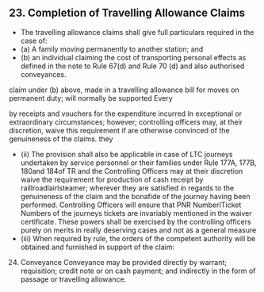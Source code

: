 ## 23. Completion of Travelling Allowance Claims

- The travelling allowance claims shall give full particulars required in the case of:
- (a) A family moving permanently to another station; and
- (b) an individual claiming the cost of transporting personal effects as defined in the note to Rule 67(d) and Rule 70 (d) and also authorised conveyances.

claim under (b) above, made in a travelling allowance bill for moves on permanent duty; will normally be supported Every

by receipts and vouchers for the expenditure incurred In exceptional or extraordinary circumstances; however; controlling officers may, at their discretion, waive this requirement if are otherwise convinced of the genuineness of the claims. they

- (ii) The provision shall also be applicable in case of LTC journeys undertaken by service personnel or their families under Rule 177A, 177B, 180and 184of TR and the Controlling Officers may at their discretion waive the requirement for production of cash receipt by raillroadlairlsteamer; wherever they are satisfied in regards to the genuineness of the claim and the bonafide of the journey having been performed. Controlling Officers will ensure that PNR NumberITicket Numbers of the journeys tickets are invariably mentioned in the waiver certificate. These powers shall be exercised by the controlling officers purely on merits in really deserving cases and not as a general measure
- (iii) When required by rule, the orders of the competent authority will be obtained and furnished in support of the claim:
24. Conveyance Conveyance may be provided directly by warrant; requisition; credit note or on cash payment; and indirectly in the form of passage or travelling allowance.
